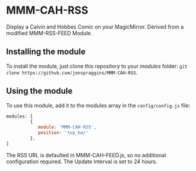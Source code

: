 # MMM-CAH-RSS
Display a Calvin and Hobbes Comic on your MagicMirror.  Derived from a modified MMM-RSS-FEED Module.

## Installing the module

To install the module, just clone this repository to your _modules_ folder:
`git clone https://github.com/jonspraggins/MMM-CAH-RSS`.

## Using the module
To use this module, add it to the modules array in the `config/config.js` file:
````javascript
modules: [
		 {
			module: 'MMM-CAH-RSS',
			position: 'top_bar'
		 },
]
````
The RSS URL is defaulted in MMM-CAH-FEED.js, so no additional configuration required.  The Update Interval is set to 24 hours.
